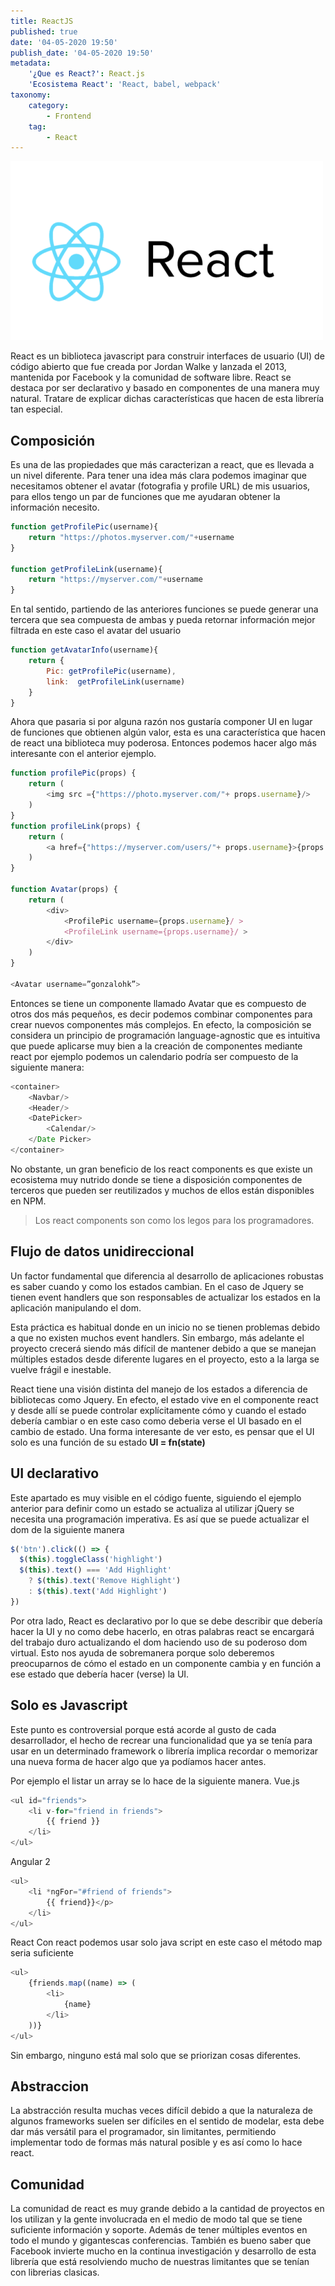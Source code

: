 ```yaml
---
title: ReactJS
published: true
date: '04-05-2020 19:50'
publish_date: '04-05-2020 19:50'
metadata:
    '¿Que es React?': React.js
    'Ecosistema React': 'React, babel, webpack'
taxonomy:
    category:
        - Frontend
    tag:
        - React
---
```


![ReactJS](./images/react-logo.png?classes=center-block)

React es un biblioteca javascript para construir interfaces de usuario (UI) de código abierto que fue creada por Jordan Walke y lanzada el 2013, mantenida por Facebook y la comunidad de software libre. React se destaca por ser declarativo y basado en componentes de una manera muy natural.
Tratare de explicar dichas características que hacen de esta librería tan especial.
## Composición
Es una de las propiedades que más caracterizan a react, que es llevada a un nivel diferente. Para tener una idea más clara podemos imaginar que necesitamos obtener el avatar (fotografia y profile URL) de mis usuarios, para ellos tengo un par de funciones que me ayudaran obtener la información necesito. 
```js
function getProfilePic(username){
	return "https://photos.myserver.com/"+username
}

function getProfileLink(username){
	return "https://myserver.com/"+username
}
```
En tal sentido, partiendo de las anteriores funciones se puede generar una tercera que sea compuesta de ambas y pueda retornar información mejor filtrada en este caso el avatar del usuario
```js  
function getAvatarInfo(username){
	return {
		Pic: getProfilePic(username),
		link:  getProfileLink(username)
	}
}
```
Ahora que pasaria si por alguna razón nos gustaría componer UI en lugar de funciones que obtienen algún valor, esta es una característica que hacen de react una biblioteca muy poderosa. Entonces podemos hacer algo más interesante con el anterior ejemplo. 
```js
function profilePic(props) {
	return (
		<img src ={"https://photo.myserver.com/"+ props.username}/>
	)
}
function profileLink(props) {
	return (
		<a href={"https://myserver.com/users/"+ props.username}>{props.username}</a>
	)
}

function Avatar(props) {
	return (
		<div>
			<ProfilePic username={props.username}/ >
			<ProfileLink username={props.username}/ >
		</div>
	)
}

<Avatar username=”gonzalohk”>
```
Entonces se tiene un componente llamado Avatar que es compuesto de otros dos más pequeños, es decir podemos combinar componentes para crear nuevos componentes más complejos. En efecto, la composición se considera un principio de programación language-agnostic que es intuitiva que puede aplicarse muy bien a la creación de componentes mediante react por ejemplo podemos un calendario podría ser compuesto de la siguiente manera:
```js
<container>
	<Navbar/>
	<Header/>
	<DatePicker>
		<Calendar/>
	</Date Picker>
</container>
```
No obstante, un gran beneficio de los react components es que existe un ecosistema muy nutrido donde se tiene a disposición componentes de terceros que pueden ser reutilizados y muchos de ellos están disponibles en NPM.

> Los react components son como los legos para los programadores.

## Flujo de datos unidireccional

Un factor fundamental que diferencia al desarrollo de aplicaciones robustas es saber cuando y como los estados cambian. En el caso de Jquery se tienen event handlers que son responsables de actualizar los estados en la aplicación manipulando el dom.	

Esta práctica es habitual donde en un inicio no se tienen problemas debido a que no existen muchos event handlers. Sin embargo, más adelante el proyecto crecerá siendo más difícil de  mantener debido a que se manejan múltiples estados desde diferente lugares en el proyecto, esto a la larga se vuelve frágil e inestable.

React tiene una visión distinta del manejo de los estados a diferencia de bibliotecas como Jquery. En efecto, el estado vive en el componente react y desde allí se puede controlar explícitamente cómo y cuando el estado debería cambiar o en este caso como deberia verse el UI basado en el cambio de estado.
Una forma interesante de ver esto, es pensar que el UI solo es una función de su estado
**UI = fn(state)**

## UI declarativo 
Este apartado es muy visible en el código fuente, siguiendo el ejemplo anterior para definir como un estado se actualiza al utilizar jQuery se necesita una programación imperativa. Es así que se puede actualizar el dom de la siguiente manera 
```js
$('btn').click(() => {
  $(this).toggleClass('highlight')
  $(this).text() === 'Add Highlight'
    ? $(this).text('Remove Highlight')
    : $(this).text('Add Highlight')
})
```
Por otra lado, React es declarativo por lo que se debe describir que debería hacer la UI y no como debe hacerlo, en otras palabras react se encargará del trabajo duro actualizando el dom haciendo uso de su poderoso dom virtual. Esto nos ayuda de sobremanera porque solo deberemos preocuparnos de cómo el estado en un componente cambia y en función a ese estado que debería hacer (verse) la UI.
## Solo es Javascript
Este punto es controversial porque está acorde al gusto de cada desarrollador, el hecho de recrear una funcionalidad que ya se tenía para usar en un determinado framework o librería implica recordar o memorizar una nueva forma de hacer algo que ya podíamos hacer antes. 

Por ejemplo el listar un array se lo hace de la siguiente manera.
Vue.js
```js
<ul id="friends">
	<li v-for="friend in friends">
    	{{ friend }}
  	</li>
</ul>
```
Angular 2 
```js
<ul>
	<li *ngFor="#friend of friends">
		{{ friend}}</p>
	</li>
</ul>
```
React 
Con react podemos usar solo java script en este caso el método map seria suficiente
```js
<ul>
	{friends.map((name) => (
    	<li>
      		{name}
    	</li>
  	))}
</ul>
```
Sin embargo, ninguno está mal solo que se priorizan cosas diferentes.
## Abstraccion 
La abstracción resulta muchas veces difícil debido a que la naturaleza de algunos frameworks suelen ser difíciles en el sentido de modelar, esta debe dar más versátil para el programador, sin limitantes, permitiendo implementar todo de formas más natural posible y es así como lo hace react. 
## Comunidad 
La comunidad de react es muy grande debido a la cantidad de proyectos en los utilizan y la gente involucrada en el medio de modo tal que se tiene suficiente información y soporte. Además de tener múltiples eventos en todo el mundo y gigantescas conferencias. También es bueno saber que Facebook invierte mucho en la continua investigación y desarrollo de esta librería que está resolviendo mucho de nuestras limitantes que se tenían con librerias clasicas.



    

